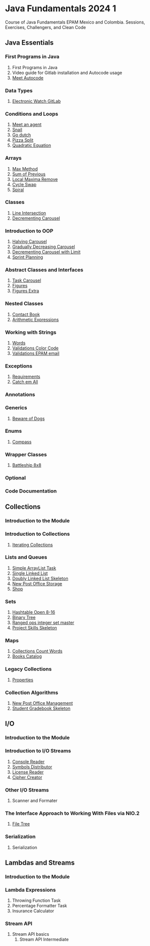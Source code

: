 # Java Fundamentals 2024 1
Course of Java Fundamentals EPAM Mexico and Colombia. Sessions, Exercises, Challengers, and Clean Code

## Java Essentials

### First Programs in Java

1. First Programs in Java
2. Video guide for Gitlab installation and Autocode usage
3. [Meet Autocode](https://gitlab.com/juan_cardona_epam/meet-autocode)

### Data Types

1. [Electronic Watch GitLab](https://gitlab.com/juan_cardona_epam/electronic-watch) 

### Conditions and Loops

1. [Meet an agent](https://gitlab.com/juan_cardona_epam/meet-an-agent)
2. [Snail](https://gitlab.com/juan_cardona_epam/snail)
3. [Go dutch](https://gitlab.com/juan_cardona_epam/go-dutch)
4. [Pizza Split](https://gitlab.com/juan_cardona_epam/pizza-split)
5. [Quadratic Equation](https://gitlab.com/juan_cardona_epam/quadratic-equation)

### Arrays

1. [Max Method](https://gitlab.com/juan_cardona_epam/max)
2. [Sum of Previous](https://gitlab.com/juan_cardona_epam/sum-of-previous)
3. [Local Maxima Remove](https://gitlab.com/juan_cardona_epam/local-maxima-remove)
4. [Cycle Swap](https://gitlab.com/juan_cardona_epam/cycle-swap)
5. [Spiral](https://gitlab.com/juan_cardona_epam/spiral)

### Classes

1. [Line Intersection](https://gitlab.com/juan_cardona_epam/line-intersection)
2. [Decrementing Carousel](https://gitlab.com/juan_cardona_epam/decrementing-carousel)

### Introduction to OOP

1. [Halving Carousel](https://gitlab.com/juan_cardona_epam/halving-carousel)
2. [Gradually Decreasing Carousel](https://gitlab.com/juan_cardona_epam/gradually-decreasing-carousel)
3. [Decrementing Carousel with Limit](https://gitlab.com/juan_cardona_epam/decrementing-carousel-with-limit)
4. [Sprint Planning](https://gitlab.com/juan_cardona_epam/sprint-planning) 

### Abstract Classes and Interfaces

1. [Task Carousel](https://gitlab.com/juan_cardona_epam/task-carousel)
2. [Figures](https://gitlab.com/juan_cardona_epam/figures) 
3. [Figures Extra](https://gitlab.com/juan_cardona_epam/figures-extra) 

### Nested Classes

1. [Contact Book](https://gitlab.com/juan_cardona_epam/contact-book)
2. [Arithmetic Expressions](https://gitlab.com/juan_cardona_epam/arithmetic-expressions)

### Working with Strings

1. [Words](https://gitlab.com/juan_cardona_epam/words) 
2. [Validations Color Code](https://gitlab.com/juan_cardona_epam/validations-color-code) 
3. [Validations EPAM email](https://gitlab.com/juan_cardona_epam/validations-epam-email) 

### Exceptions

1. [Requirements](https://gitlab.com/juan_cardona_epam/requirements) 
1. [Catch em All](https://gitlab.com/juan_cardona_epam/catch-em-all)

### Annotations

### Generics

1. [Beware of Dogs](https://gitlab.com/juan_cardona_epam/beware-of-dogs) 

### Enums

1. [Compass](https://gitlab.com/juan_cardona_epam/compass) 

### Wrapper Classes

1. [Battleship 8x8](https://gitlab.com/juan_cardona_epam/battleship8x8)

### Optional

### Code Documentation

## Collections

### Introduction to the Module

### Introduction to Collections

1. [Iterating Collections](https://gitlab.com/juan_cardona_epam/newpostoffice)

### Lists and Queues

1. [Simple ArrayList Task](https://gitlab.com/juan_cardona_epam/simplearraylist-task)
2. [Single Linked List](https://gitlab.com/juan_cardona_epam/singlelinkedlist-task)
3. [Doubly Linked List Skeleton](https://gitlab.com/juan_cardona_epam/doubly-linked-list-skeleton)
4. [New Post Office Storage](https://gitlab.com/juan_cardona_epam/newpostofficestorage-task)
5. [Shop](https://gitlab.com/juan_cardona_epam/shop-skeleton) <!-- TODO: Fails some tests -->

### Sets

1. [Hashtable Open 8-16](https://gitlab.com/juan_cardona_epam/hashtable-open-8-16-master) <!-- TODO: Fails some tests -->
2. [Binary Tree](https://gitlab.com/juan_cardona_epam/binary-tree-task)
3. [Ranged ops integer set master](https://gitlab.com/juan_cardona_epam/ranged-ops-integer-set-master)
4. [Project Skills Skeleton](https://gitlab.com/juan_cardona_epam/project-skills-skeleton)

### Maps	

1. [Collections Count Words](https://gitlab.com/juan_cardona_epam/collections-count-words-master)
1. [Books Catalog](https://gitlab.com/juan_cardona_epam/bookscatalog-task) <!-- TODO: Fails some tests -->

### Legacy Collections

1. [Properties](https://gitlab.com/juan_cardona_epam/properties-skeleton)

### Collection Algorithms

1. [New Post Office Management](https://gitlab.com/juan_cardona_epam/newpostofficemanagement-task)
1. [Student Gradebook Skeleton](https://gitlab.com/juan_cardona_epam/student-gradebook-skeleton) 

## I/O

### Introduction to the Module

### Introduction to I/O Streams

1. [Console Reader](https://gitlab.com/juan_cardona_epam/console-reader)
2. [Symbols Distributor](https://gitlab.com/juan_cardona_epam/symbols-distributor) <!-- TODO -->
3. [License Reader](https://gitlab.com/juan_cardona_epam/license-reader) <!-- TODO -->
4. [Cipher Creator](https://gitlab.com/juan_cardona_epam/cipher-creator) <!-- TODO -->

### Other I/O Streams

1. Scanner and Formater <!-- TODO: Searchi this one. Not found -->

### The Interface Approach to Working With Files via NIO.2

1. [File Tree](https://gitlab.com/juan_cardona_epam/file-tree)

### Serialization

1. Serialization <!-- TODO: Search this one. Not found -->

## Lambdas and Streams

### Introduction to the Module

### Lambda Expressions

1. Throwing Function Task <!-- TODO: Search this one. Not found -->
2. Percentage Formatter Task <!-- TODO: Search this one. Not found -->
3. Insurance Calculator <!-- TODO: Search this one. Not found -->

### Stream API

1. Stream API basics <!-- TODO: Search this exercises. And Do all them -->
   1. Stream API Intermediate <!-- TODO: Search this exercises. And Do all them -->
